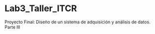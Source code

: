# Lab3_Taller_ITCR
Proyecto Final: Diseño de un sistema de adquisición y análisis de datos. Parte III
